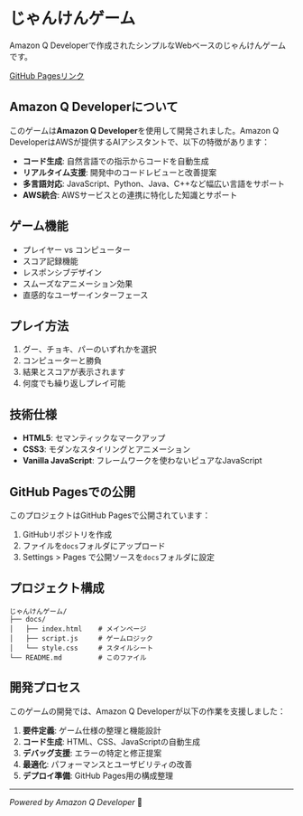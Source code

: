 # じゃんけんゲーム

Amazon Q Developerで作成されたシンプルなWebベースのじゃんけんゲームです。

[GitHub Pagesリンク](https://tsumita2929.github.io/janken-man)

## Amazon Q Developerについて

このゲームは**Amazon Q Developer**を使用して開発されました。Amazon Q DeveloperはAWSが提供するAIアシスタントで、以下の特徴があります：

- **コード生成**: 自然言語での指示からコードを自動生成
- **リアルタイム支援**: 開発中のコードレビューと改善提案
- **多言語対応**: JavaScript、Python、Java、C++など幅広い言語をサポート
- **AWS統合**: AWSサービスとの連携に特化した知識とサポート

## ゲーム機能

- プレイヤー vs コンピューター
- スコア記録機能
- レスポンシブデザイン
- スムーズなアニメーション効果
- 直感的なユーザーインターフェース

## プレイ方法

1. グー、チョキ、パーのいずれかを選択
2. コンピューターと勝負
3. 結果とスコアが表示されます
4. 何度でも繰り返しプレイ可能

## 技術仕様

- **HTML5**: セマンティックなマークアップ
- **CSS3**: モダンなスタイリングとアニメーション
- **Vanilla JavaScript**: フレームワークを使わないピュアなJavaScript

## GitHub Pagesでの公開

このプロジェクトはGitHub Pagesで公開されています：

1. GitHubリポジトリを作成
2. ファイルを`docs`フォルダにアップロード
3. Settings > Pages で公開ソースを`docs`フォルダに設定

## プロジェクト構成

```
じゃんけんゲーム/
├── docs/
│   ├── index.html    # メインページ
│   ├── script.js     # ゲームロジック
│   └── style.css     # スタイルシート
└── README.md         # このファイル
```

## 開発プロセス

このゲームの開発では、Amazon Q Developerが以下の作業を支援しました：

1. **要件定義**: ゲーム仕様の整理と機能設計
2. **コード生成**: HTML、CSS、JavaScriptの自動生成
3. **デバッグ支援**: エラーの特定と修正提案
4. **最適化**: パフォーマンスとユーザビリティの改善
5. **デプロイ準備**: GitHub Pages用の構成整理

---

*Powered by Amazon Q Developer* 🤖
